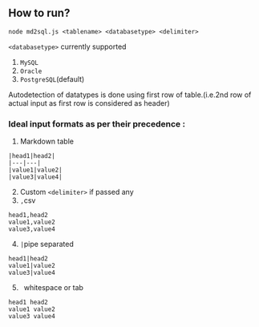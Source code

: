 ## How to run?
```
node md2sql.js <tablename> <databasetype> <delimiter>
```




`<databasetype>` currently supported
1. `MySQL`
2. `Oracle`
3. `PostgreSQL`(default)

Autodetection of datatypes is done using first row of table.(i.e.2nd row of actual input as first row is considered as header)
### Ideal input formats as per their precedence :
1. Markdown table
```
|head1|head2|
|---|---|
|value1|value2|
|value3|value4|
```
2. Custom `<delimiter>` if passed any
4. `,`csv
```
head1,head2
value1,value2
value3,value4
```
4. `|`pipe separated
```
head1|head2
value1|value2
value3|value4
```
5. ` `whitespace or tab
```
head1 head2
value1 value2
value3 value4
```
